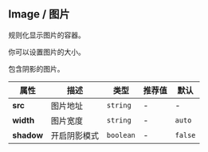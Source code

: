 ## Image / 图片

规则化显示图片的容器。

<ex-code name="ex-image-static">

你可以设置图片的大小。

</ex-code>

<ex-code name="ex-image-shadow">

包含阴影的图片。

</ex-code>

<ex-footer edit-link="https://github.com/geist-org/vue/edit/master/docs/en-us/components/image.md">

| 属性       | 描述         | 类型      | 推荐值 | 默认    |
| ---------- | ------------ | --------- | ------ | ------- |
| **src**    | 图片地址     | `string`  | -      | -       |
| **width**  | 图片宽度     | `string`  | -      | `auto`  |
| **shadow** | 开启阴影模式 | `boolean` | -      | `false` |

</ex-footer>
